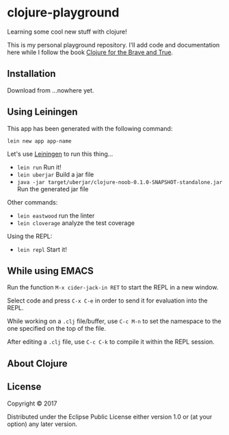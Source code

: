 # clojure-playground

Learning some cool new stuff with clojure! 

This is my personal playground repository. I'll add code and documentation here while I follow the book [Clojure for the Brave and True](http://www.braveclojure.com/).

## Installation

Download from ...nowhere yet.

## Using Leiningen

This app has been generated with the following command:

`lein new app app-name`


Let's use [Leiningen](https://leiningen.org/) to run this thing...

- `lein run` Run it!
- `lein uberjar` Build a jar file
- `java -jar target/uberjar/clojure-noob-0.1.0-SNAPSHOT-standalone.jar` Run the generated jar file

Other commands:

- `lein eastwood` run the linter
- `lein cloverage` analyze the test coverage

Using the REPL:

- `lein repl` Start it!

## While using EMACS

Run the function `M-x cider-jack-in RET` to start the REPL in a new window.

Select code and press `C-x C-e` in order to send it for evaluation into the REPL.

While working on a `.clj` file/buffer, use `C-c M-n` to set the namespace to the one specified on the top of the file.

After editing a `.clj` file, use `C-c C-k` to compile it within the REPL session.

## About Clojure

## License

Copyright © 2017

Distributed under the Eclipse Public License either version 1.0 or (at
your option) any later version.
